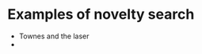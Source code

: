 # Examples of novelty search
* Townes and the laser
*

<!-- {BearID:B6AFBF1F-5A47-4162-AA39-2BC260484893-2605-0000040AB43E871C} -->
